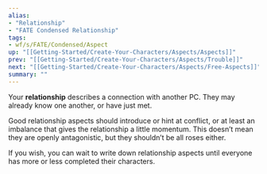 ```yaml
---
alias:
- "Relationship"
- "FATE Condensed Relationship"
tags:
- wf/s/FATE/Condensed/Aspect
up: "[[Getting-Started/Create-Your-Characters/Aspects/Aspects]]"
prev: "[[Getting-Started/Create-Your-Characters/Aspects/Trouble]]"
next: "[[Getting-Started/Create-Your-Characters/Aspects/Free-Aspects]]"
summary: ""
---
```

Your **relationship** describes a connection with another PC. They may already know one another, or have just met.

Good relationship aspects should introduce or hint at conflict, or at least an imbalance that gives the relationship a little momentum. This doesn’t mean they are openly antagonistic, but they shouldn’t be all roses either.

If you wish, you can wait to write down relationship aspects until everyone has more or less completed their characters.